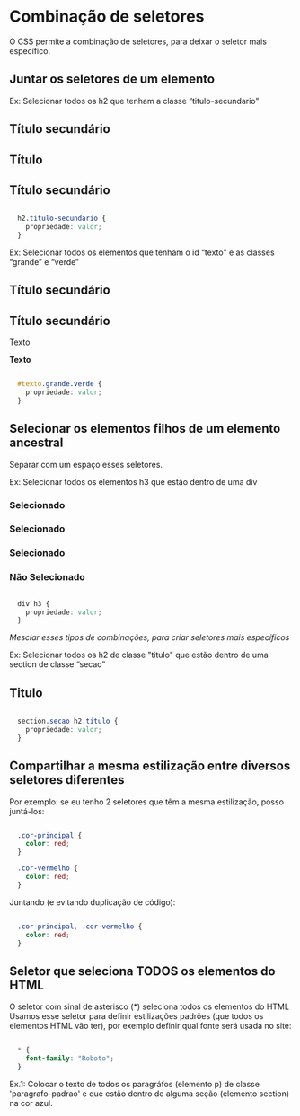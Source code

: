 # Combinação de seletores

O CSS permite a combinação de seletores, para deixar o seletor mais específico.


## Juntar os seletores de um elemento

Ex: Selecionar todos os h2 que tenham a classe “titulo-secundario"

<body>
  <h2 class=“titulo-secundario”>Título secundário</h2>
  <h2 class=“titulo”>Título</h2>

  <div>
    <h2 class=“titulo-secundario”>Título secundário</h2>
  </div>
</body>

```css

  h2.titulo-secundario {
    propriedade: valor;
  }

```


Ex: Selecionar todos os elementos que tenham o id “texto" e as classes “grande” e “verde”

<body>
  <h2 id="texto1" class="grande verde azul">Título secundário</h2>
  <h2 class="titulo-secundario">Título secundário</h2>

  <div>
    <p id="texto" class="grande verde">Texto</p>
  </div>

  <strong id="texto3" class="verde">Texto</strong>
</body>

```css

  #texto.grande.verde {
    propriedade: valor;
  }

```


## Selecionar os elementos filhos de um elemento ancestral

Separar com um espaço esses seletores.

Ex: Selecionar todos os elementos h3 que estão dentro de uma div

<body>
  <div>
    <h3>Selecionado</h3>   
    <h3>Selecionado</h3>   
    <span>
      <h3>Selecionado</h3> 
    </span>
  </div>

  <h3>Não Selecionado</h3>
</body>

```css

  div h3 {
    propriedade: valor;
  }

```


*Mesclar esses tipos de combinações, para criar seletores mais específicos*

Ex: Selecionar todos os h2 de classe "titulo" que estão dentro de uma section de classe “secao”

<body>
  <section class="secao">
    <h2 class="titulo">Titulo</h2>
  </section>
</body>

```css

  section.secao h2.titulo {
    propriedade: valor;
  }

```


## Compartilhar a mesma estilização entre diversos seletores diferentes

Por exemplo: se eu tenho 2 seletores que têm a mesma estilização, posso juntá-los:

```css

  .cor-principal {
    color: red;
  }

  .cor-vermelho {
    color: red;
  }

```
Juntando (e evitando duplicação de código):

```css

  .cor-principal, .cor-vermelho {
    color: red;
  }

```


## Seletor que seleciona TODOS os elementos do HTML

O seletor com sinal de asterisco (*) seleciona todos os elementos do HTML
Usamos esse seletor para definir estilizações padrões (que todos os elementos HTML vão ter), por exemplo definir qual fonte será usada no site:

```css

  * {
    font-family: "Roboto";
  }

```


Ex.1: Colocar o texto de todos os paragráfos (elemento p) de classe 'paragrafo-padrao' e que estão dentro de alguma seção (elemento section) na cor azul.